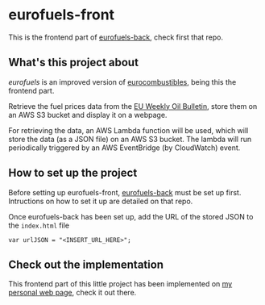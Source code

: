 # eurofuels-front

This is the frontend part of [eurofuels-back](https://github.com/macolmenerori/eurofuels-back), check first that repo.

## What's this project about

_eurofuels_ is an improved version of [eurocombustibles](https://github.com/macolmenerori/eurocombustibles), being this the frontend part.

Retrieve the fuel prices data from the [EU Weekly Oil Bulletin](https://energy.ec.europa.eu/data-and-analysis/weekly-oil-bulletin_en), store them on an AWS S3 bucket and display it on a webpage.

For retrieving the data, an AWS Lambda function will be used, which will store the data (as a JSON file) on an AWS S3 bucket. The lambda will run periodically triggered by an AWS EventBridge (by CloudWatch) event.

## How to set up the project

Before setting up eurofuels-front, [eurofuels-back](https://github.com/macolmenerori/eurofuels-back) must be set up first. Intructions on how to set it up are detailed on that repo.

Once eurofuels-back has been set up, add the URL of the stored JSON to the `index.html` file

```
var urlJSON = "<INSERT_URL_HERE>";
```

## Check out the implementation

This frontend part of this little project has been implemented on [my personal web page](https://miguelangelcolmenero.es/projects/eurofuels), check it out there.
